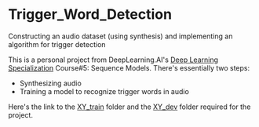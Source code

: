# Trigger_Word_Detection
Constructing an audio dataset (using synthesis) and implementing an algorithm for trigger detection

This is a personal project from DeepLearning.AI's [Deep Learning Specialization](https://www.deeplearning.ai/courses/deep-learning-specialization/) Course#5: Sequence Models. There's essentially two steps:
- Synthesizing audio
- Training a model to recognize trigger words in audio

Here's the link to the [XY_train](https://drive.google.com/drive/folders/18FOdz6mlofD-Nz20ol6HyssO36-8xYmZ?usp=share_link) folder and the [XY_dev](https://drive.google.com/drive/folders/1VFhiiwMfXm7Kj6OOklDAoASqj9pcZnPE?usp=share_link) folder required for the project.
